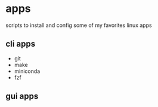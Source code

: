 # apps
scripts to install and config some of my favorites linux apps

## cli apps
- git
- make
- miniconda
- fzf

## gui apps
